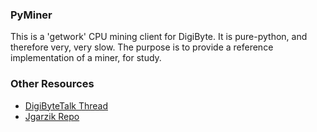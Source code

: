### PyMiner ###

This is a 'getwork' CPU mining client for DigiByte. It is pure-python, and therefore very, very slow.  The purpose is to provide a reference implementation of a miner, for study.

### Other Resources ###

- [DigiByteTalk Thread](https://bitcointalk.org/index.php?topic=3546.0)
- [Jgarzik Repo](https://github.com/jgarzik/pyminer)